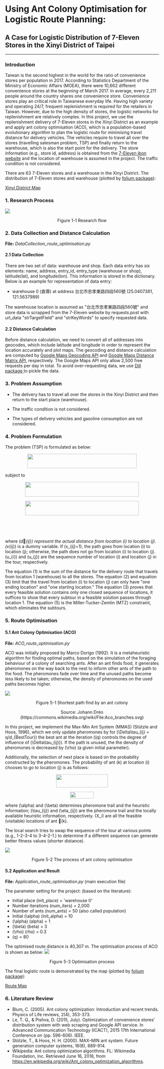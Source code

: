 # Using Ant Colony Optimisation for Logistic Route Planning: #
## A Case for Logistic Distribution of 7-Eleven Stores in the Xinyi District of Taipei ##
----------
### Introduction ###
Taiwan is the second highest in the world for the ratio of convenience stores per population in 2017. According to Statistics Department of the Ministry of Economic Affairs (MOEA), there were 10,662 different convenience stores at the beginning of March 2017. In average, every 2,211 people around the country shares one convenience store. Convenience stores play an critical role in Taiwanese everyday life.
Having high variety and operating 24/7, frequent replenishment is required for the retailers in Taiwan. However, due to the high density of stores, the logistic networks for replenishment are relatively complex. In this project, we use the replenishment delivery of 7-Eleven stores in the Xinyi District as an example and apply ant colony optimisation (ACO), which is a population-based evolutionary algorithm to plan the logistic route for minimising travel distance for delivery vehicles. The vehicles require to travel all over the stores (travelling salesman problem, TSP) and finally return to the warehouse, which is also the start point for the delivery. The store information (e.g., store id, address) is obtained from the [7-Eleven ibon website](https://www.ibon.com.tw) and the location of warehouse is assumed in the project. The traffic condition is not considered.

There are 63 7-Eleven stores and a warehouse in the Xinyi District. The distribution of 7-Eleven stores and warehouse (plotted by [folium package](http://folium.readthedocs.io/en/latest/)):

[Xinyi District Map](https://cdn.rawgit.com/linminbin/DEDA_Class_SS2018/c3d4e0c8/Min-Bin%20Lin/Route%20Optimisation/xinyi_map/index.html)

### 1. Research Process ###

![](pic/research.png)

<p style="text-align: center;">
Figure 1-1 Research flow
</p>

### 2. Data Collection and Distance Calculation ###

**File:**
*DataCollection_route_optimisation.py*

#### 2.1 Data Collection ####
There are two set of data: warehouse and shop. Each data entry has six elements: name, address, entry_id, entry_type (warehouse or shop), latitude(lat), and longitude(lon). This information is stored in the dictionary. Below is an example for representation of data entry:

- warehouse 0 (倉庫) at address 台北市忠孝東路四段560號 (25.0407381, 121.5637989)

The warehouse location is assumed as "台北市忠孝東路四段560號" and store data is scrapped from the 7-Eleven website by requests.post with url_data "strTargetField" and "strKeyWords" to specify requested data.

#### 2.2 Distance Calculation ####
Before distance calculation, we need to convert all of addresses into geocodes, which include latitude and longitude in order to  represent the location accurately and plot maps. The geocoding and distance calculation are computed by [Google Maps Geocoding API](https://developers.google.com/maps/documentation/geocoding/start?hl=zh-tw) and [Google Maps Distance Matrix API](https://developers.google.com/maps/documentation/distance-matrix/intro?hl=zh-tw), respectively. The Google Maps API only allow  2,500 free requests per day in total. To avoid over-requesting data, we use [Dill package ](https://pypi.org/project/dill/) to pickle the data.

### 3. Problem Assumption ###
- The delivery has to travel all over the stores in the Xinyi District and then return to the start place (warehouse).

- The traffic condition is not considered.</span>

- The types of delivery vehicles and gasoline consumption are not considered.

### 4. Problem Formulation ###
The problem (TSP) is formulated as below:

<p align="center"><img src="https://rawgit.com/linminbin/DEDA_Class_SS2018/svgs/859dd0499d602687f9c141d045454ad1.svg?invert_in_darkmode" align=middle width=358.25626485pt height=47.5115553pt/></p>

subject to

<p align="center"><img src="https://rawgit.com/linminbin/DEDA_Class_SS2018/svgs/46883a4fb678d10d068bf9a1b40979e1.svg?invert_in_darkmode" align=middle width=371.771763pt height=47.5115553pt/></p>

<p align="center"><img src="https://rawgit.com/linminbin/DEDA_Class_SS2018/svgs/8adf0213d561dc9e98f8f5a4b8ba002b.svg?invert_in_darkmode" align=middle width=371.1781788pt height=47.5115553pt/></p>

<p align="center"><img src="https://rawgit.com/linminbin/DEDA_Class_SS2018/svgs/bbea2cf60526cf83c9907b1824b1e370.svg?invert_in_darkmode" align=middle width=394.70914065pt height=17.0319402pt/></p>

<p align="center"><img src="https://rawgit.com/linminbin/DEDA_Class_SS2018/svgs/d88243e88a0ff3f40d846c69e619e4f7.svg?invert_in_darkmode" align=middle width=358.3680606pt height=17.0319402pt/></p>

where \(d_{ij}\)  represent the actual distance from  location \(i\) to location \(j\). \(x_{ij}\) is a dummy variable. If \(x_{ij}=1\), the path goes from  location \(i\) to location \(j\); otherwise, the path does not go from location \(i\) to location \(j\). \(u_{i}\) and \(u_{j}\) are the sequence number of  location \(i\) and location \(j\) in the tour, respectively.

The equation (1) is the sum of the distance for the delivery route that travels from location 1 (warehouse) to all the stores. The equation (2) and equation (3) limit that the travel from location \(i\) to location \(j\) can only have "one ending location" and "one starting location." The equation (3) proves that every feasible solution contains only one closed sequence of locations,  it suffices to show that every subtour in a feasible solution passes through location 1. The equation (5) is the Miller-Tucker-Zemlin (MTZ) constraint, which eliminates the subtours.

### 5. Route Optimisation ###
#### 5.1 Ant Colony Optimisation (ACO) ####

**File:**
*ACO_route_optimisation.py*

ACO was initially proposed by  Marco Dorigo (1992). It is a metaheuristic algorithm for finding optimal paths, based on the simulation of the foraging behaviour of a colony of searching ants. After an ant finds food, it generates pheromones on the way back to the nest to inform other ants of the path to the food. The pheromones fade over time and the unused paths become less likely to be taken; otherwise, the density of pheromones on the used paths becomes higher.

![](pic/ant.png)
<p style="text-align: center;">
Figure 5-1 Shortest path find by an ant colony
</p>
<p style="text-align: center;">
Source: Johann Dréo (https://commons.wikimedia.org/wiki/File:Aco_branches.svg)
</p>


In this project, we implement the Max-Min Ant System (MMAS) (Stützle and Hoos, 1996), which we only update pheromones by
for \(\Delta\tau_{ij} = q/d_{BestTour}\) the best ant at the iteration (\(q\) controls the degree of influence of \(\Delta\tau_{ij}\)). If the path is unused, the the density of pheromones is decreased by \(\rho\) (a given initial parameter).  

Additionally, the selection of next place is based on the probability constructed by the pheromones. The probability of ant  \(k\) at location \(i\) chooses to go to location \(j\) is as follows:

<p align="center"><img src="https://rawgit.com/linminbin/DEDA_Class_SS2018/None/svgs/e1c266efd778e39f0e575dcfca83e753.svg?invert_in_darkmode" align=middle width=169.52870055pt height=42.92819685pt/></p>
<p align="center"><img src="https://rawgit.com/linminbin/DEDA_Class_SS2018/None/svgs/a2ff07f6cfd19f84cc40b4bdfaa7454b.svg?invert_in_darkmode" align=middle width=77.40686415pt height=22.70986245pt/></p>

where \(\alpha\) and \(\beta\) determines
pheromone trail and the heuristic information; \(\tau_{ij}\) and \(\eta_{ij}\) are the pheromone trail and the locally available heuristic information, respectively. \(X_i\) are all  the feasible (visitable) locations of ant 􏰯\(k\).

The local search tries to swap the sequence of the tour at various points (e.g., 1-2-3-4 to 3-4-2-1.) to determine if a different sequence can generate better fitness values (shorter distance).

![](pic/ACO.png)
<p style="text-align: center;">
Figure 5-2 The process of ant colony optimisation
</p>

#### 5.2 Application and Result ####
**File:**
*Application_route_optimisation.py* (main execution file)

The parameter setting for the project: (based on the literature):


- Initial place (init_place) = 'warehouse 0'
- Number iterations (num_iters) = 2,000
- Number of ants (num_ants) = 50 (also called population)
- Initial  \(\alpha\)  (init_alpha) = 10
- \(\alpha\) (alpha) = 1
- \(\beta\) (beta) = 3
- \(\rho\) (rho) = 0.3
- \(q\) = 80

The optimised route distance is 40,307 m. The optimisation process of ACO is shown as below:
![](pic/optimisation.png)
<p style="text-align: center;">
Figure 5-3 Optimisation process
</p>

The final logistic route is demonstrated by the map (plotted by [folium package](http://folium.readthedocs.io/en/latest/)):

[Route Map](https://cdn.rawgit.com/linminbin/DEDA_Class_SS2018/07a1a29c/Min-Bin%20Lin/Route%20Optimisation/index.html)




### 6. Literature Review ###

- Blum, C. (2005). Ant colony optimization: Introduction and recent trends. Physics of Life reviews, 2(4), 353-373.
- Le, T. Q., & Pishva, D. (2015, July). Optimization of convenience stores' distribution system with web scraping and Google API service. In Advanced Communication Technology (ICACT), 2015 17th International Conference on (pp. 596-606). IEEE.
- Stützle, T., & Hoos, H. H. (2000). MAX–MIN ant system. Future generation computer systems, 16(8), 889-914.
- Wikipedia: Ant colony optimization algorithms. FL: Wikimedia Foundation, Inc. Retrieved June 16, 2018, from https://en.wikipedia.org/wiki/Ant_colony_optimization_algorithms.
